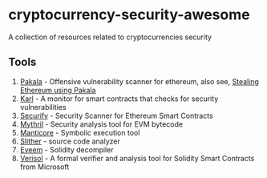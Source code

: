 # cryptocurrency-security-awesome

A collection of resources related to cryptocurrencies security

## Tools

1. [Pakala](https://github.com/palkeo/pakala) - Offensive vulnerability scanner for ethereum, also see, [Stealing Ethereum using Pakala](https://www.palkeo.com/en/projets/ethereum/stealing_ether.html)
2. [Karl](https://github.com/cleanunicorn/karl) - A monitor for smart contracts that checks for security vulnerabilities
3. [Securify](https://github.com/eth-sri/securify) - Security Scanner for Ethereum Smart Contracts
4. [Mythril](https://github.com/ConsenSys/mythril-classic) - Security analysis tool for EVM bytecode
5. [Manticore](https://github.com/trailofbits/manticore) - Symbolic execution tool
6. [Slither](https://github.com/crytic/slither) - source code analyzer
7. [Eveem](http://www.eveem.org/) - Solidity decompiler
8. [Verisol](https://github.com/microsoft/verisol) - A formal verifier and analysis tool for Solidity Smart Contracts from Microsoft

